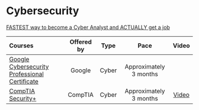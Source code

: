 # Cybersecurity

[FASTEST way to become a Cyber Analyst and ACTUALLY get a job](https://www.youtube.com/watch?v=DRJic8vCodE)

Courses | Offered by | Type | Pace | Video |
:-- | :--: | :--: | :--: | :--: |
[Google Cybersecurity Professional Certificate](https://www.coursera.org/professional-certificates/google-cybersecurity) | Google | Cyber | Approximately 3 months |
[CompTIA Security+](https://www.comptia.org/certifications/security) | CompTIA | Cyber | Approximately 3 months | [Video](https://www.youtube.com/playlist?list=PL7XJSuT7Dq_VD3eHXQf3Ld2ceBSFCayns)
